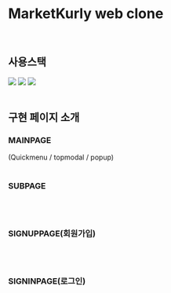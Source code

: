# MarketKurly web clone
</br>

## 사용스택
<img src="https://img.shields.io/badge/React-61DAFB.svg?&style=for-the-badge&logo=React&logoColor=white" /> 
<img src="https://img.shields.io/badge/axios-5A29E4.svg?&style=for-the-badge&logo=axios&logoColor=white" /> 
<img src="https://img.shields.io/badge/mysql-4479A1.svg?&style=for-the-badge&logo=mysql&logoColor=white" /> 
</br>
</br>


## 구현 페이지 소개
### MAINPAGE



 (Quickmenu / topmodal / popup)
 </br>
 </br>

### SUBPAGE
</br>
</br>

### SIGNUPPAGE(회원가입)
</br>
</br>

### SIGNINPAGE(로그인)
</br>
</br>
